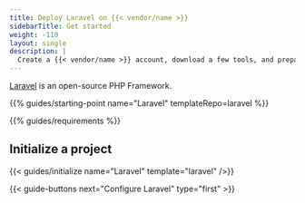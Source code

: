 ```yaml
---
title: Deploy Laravel on {{< vendor/name >}}
sidebarTitle: Get started
weight: -110
layout: single
description: |
  Create a {{< vendor/name >}} account, download a few tools, and prepare to deploy Laravel.
---
```


[Laravel](https://laravel.com) is an open-source PHP Framework.

{{% guides/starting-point name="Laravel" templateRepo=laravel %}}

{{% guides/requirements %}}

## Initialize a project

{{< guides/initialize name="Laravel" template="laravel" />}}

{{< guide-buttons next="Configure Laravel" type="first" >}}
